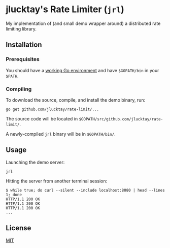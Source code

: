 # jlucktay's Rate Limiter (`jrl`)

My implementation of (and small demo wrapper around) a distributed rate limiting library.

## Installation

### Prerequisites

You should have a [working Go environment](https://golang.org/doc/install) and have `$GOPATH/bin` in your `$PATH`.

### Compiling

To download the source, compile, and install the demo binary, run:

``` shell
go get github.com/jlucktay/rate-limit/...
```

The source code will be located in `$GOPATH/src/github.com/jlucktay/rate-limit/`.

A newly-compiled `jrl` binary will be in `$GOPATH/bin/`.

## Usage

Launching the demo server:

``` shell
jrl
```

Hitting the server from another terminal session:

``` shell
$ while true; do curl --silent --include localhost:8080 | head --lines 1; done
HTTP/1.1 200 OK
HTTP/1.1 200 OK
HTTP/1.1 200 OK
...
```

## License

[MIT](https://choosealicense.com/licenses/mit/)
